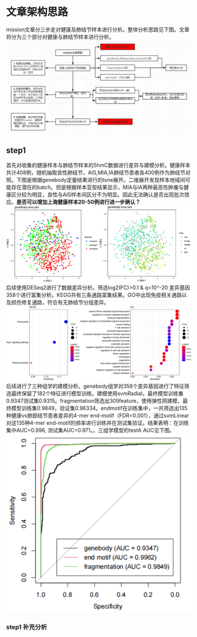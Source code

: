 # 文章架构思路  
mission文章分三步走对健康及肺结节样本进行分析。整体分析思路见下图。文章将分为三个部分对健康与肺结节样本进行分析。  
![分析思路](https://github.com/crushseven-7/missoin/blob/main/pic/mission1_workflow.png "分析流程")  
## step1  
首先对收集的健康样本与肺结节样本的5hmC数据进行差异与建模分析。健康样本共计408例，随机抽取良性肺结节，AIS,MIA,IA肺结节患者各400例作为肺结节对照。下图是根据genebody定量结果进行的tsne展开。二维展开发现样本地域间可能存在潜在的batch。但是根据样本亚型结果显示，MIA与IA两种最恶性肿瘤与健康区分较为明显，良性与AIS样本间区分不为明显。因此无法确认是否出现批次效应。**是否可以增加上海健康样本20-50例进行进一步确认？**  
![tsne展开](https://github.com/crushseven-7/missoin/blob/main/pic/mission1_1tsne_plot.png "tsne展开")  
后续使用DESeq2进行了数据差异分析。筛选log2(FC)>0.1 & q<10^-20 差异基因358个进行富集分析。KEGG共有三条通路富集结果。GO中出现免疫相关通路以及损伤修复通路，符合有无肺结节分组差异。  
![KEGG](https://github.com/crushseven-7/missoin/blob/main/pic/mission1_1enrich.png "KEGG")  
后续进行了三种组学的建模分析。genebody组学对358个差异基因进行了特征筛选最终保留了182个特征进行模型训练。建模使用svmRadial，最终模型训练集0.9347测试集0.9315。fragmentation筛选出305feature，使用弹性网建模，最终模型训练集0.9849，验证集0.96334。endmotif在训练集中，一共筛选出135种健康vs肺部结节患者差异的4-mer end-motif（FDR=0.001），通过svmLinear对这135种4-mer end-motif的频率进行训练并在测试集验证。结果表明：在训练集中AUC=0.996, 测试集AUC=0.971。。三组学模型的testA AUC见下图。  
![AUC](https://github.com/crushseven-7/missoin/blob/main/pic/mission1_1combineAUC.png "AUC")  

### step1 补充分析  
